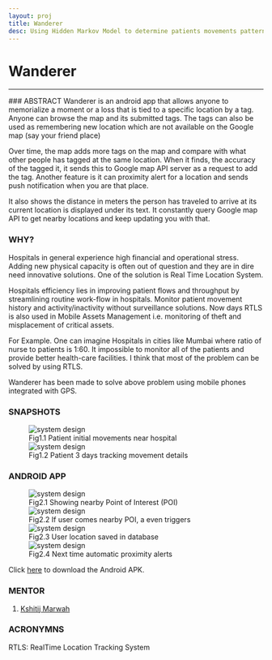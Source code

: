 ```yaml
---
layout: proj
title: Wanderer
desc: Using Hidden Markov Model to determine patients movements pattern.
---
```

# Wanderer

<hr>
### ABSTRACT
Wanderer is an android app that allows anyone to memorialize a moment or a loss that is tied to a specific location by a tag. Anyone can browse the map and its submitted tags. The tags can also be used as remembering new location which are not available on the Google map (say your friend place)

Over time, the map adds more tags on the map and compare with what other people has tagged at the same location. When it finds, the accuracy of the tagged it, it sends this to Google map API server as a request to add the tag. Another feature is it can proximity alert for a location and sends push notification when you are that place.

It also shows the distance in meters the person has traveled to arrive at its current location is displayed under its text. It constantly query Google map API to get nearby locations and keep updating you with that.

### WHY?
Hospitals in general experience high financial and operational stress. Adding new physical capacity is often out of question and they are in dire need innovative solutions. One of the solution is Real Time Location System.

Hospitals efficiency lies in improving patient flows and throughput by streamlining routine work-flow in hospitals. Monitor patient movement history and activity/inactivity without surveillance solutions. Now days RTLS is also used in Mobile Assets Management i.e. monitoring of
theft and misplacement of critical assets.

For Example. One can imagine Hospitals in cities like Mumbai where ratio of nurse to patients is 1:60. It impossible to monitor all of the patients and provide better health-care facilities. I think that most of the problem can be solved by using RTLS.

Wanderer has been made to solve above problem using mobile phones integrated with GPS.

### SNAPSHOTS
<figure>
  <div class="large">
    <img src="{{ site.url }}/assets/images/projects/research/hmm/patient-movement2.png" alt="system design">
    <figcaption>Fig1.1 Patient initial movements near hospital</figcaption>
  </div>
  <div class="large">
    <img src="{{ site.url }}/assets/images/projects/research/hmm/patient-movement1.png" alt="system design">
    <figcaption>Fig1.2 Patient 3 days tracking movement details</figcaption>
  </div>
</figure>

### ANDROID APP
<figure>
  <div class="small">
    <img src="{{ site.url }}/assets/images/projects/research/hmm/1.png" alt="system design">
    <figcaption>Fig2.1 Showing nearby Point of Interest (POI) </figcaption>
  </div>
  <div class="small">
    <img src="{{ site.url }}/assets/images/projects/research/hmm/2.png" alt="system design">
    <figcaption>Fig2.2 If user comes nearby POI, a even triggers </figcaption>
  </div>
  <div class="small">
    <img src="{{ site.url }}/assets/images/projects/research/hmm/3.png" alt="system design">
    <figcaption>Fig2.3 User location saved in database </figcaption>
  </div>
  <div class="small">
    <img src="{{ site.url }}/assets/images/projects/research/hmm/4.png" alt="system design">
    <figcaption>Fig2.4 Next time automatic proximity alerts </figcaption>
  </div>
</figure>

Click <a href="{{ site.url }}/assets/apps/wanderer.apk" target="_blank">here</a> to download the Android APK.

### MENTOR
1. [Kshitij Marwah](http://www.kshitijmarwah.com/)


### ACRONYMNS
RTLS: RealTime Location Tracking System

